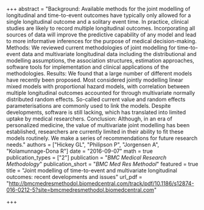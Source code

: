 +++
abstract = "Background: Available methods for the joint modelling of longitudinal and time-to-event outcomes have typically only allowed for a single longitudinal outcome and a solitary event time. In practice, clinical studies are likely to record multiple longitudinal outcomes. Incorporating all sources of data will improve the predictive capability of any model and lead to more informative inferences for the purpose of medical decision-making. Methods: We reviewed current methodologies of joint modelling for time-to-event data and multivariate longitudinal data including the distributional and modelling assumptions, the association structures, estimation approaches, software tools for implementation and clinical applications of the methodologies. Results: We found that a large number of different models have recently been proposed. Most considered jointly modelling linear mixed models with proportional hazard models, with correlation between multiple longitudinal outcomes accounted for through multivariate normally distributed random effects. So-called current value and random effects parameterisations are commonly used to link the models. Despite developments, software is still lacking, which has translated into limited uptake by medical researchers. Conclusion: Although, in an era of personalized medicine, the value of multivariate joint modelling has been established, researchers are currently limited in their ability to fit these models routinely. We make a series of recommendations for future research needs."
authors = ["Hickey GL", "Philipson P", "Jorgensen A", "Kolamunnage-Dona R"]
date = "2016-09-07"
math = true
publication_types = ["2"]
publication = "*BMC Medical Research Methodology*"
publication_short = "*BMC Med Res Methodol*"
featured = true
title = "Joint modelling of time-to-event and multivariate longitudinal outcomes: recent developments and issues"
url_pdf = "http://bmcmedresmethodol.biomedcentral.com/track/pdf/10.1186/s12874-016-0212-5?site=bmcmedresmethodol.biomedcentral.com"

+++
